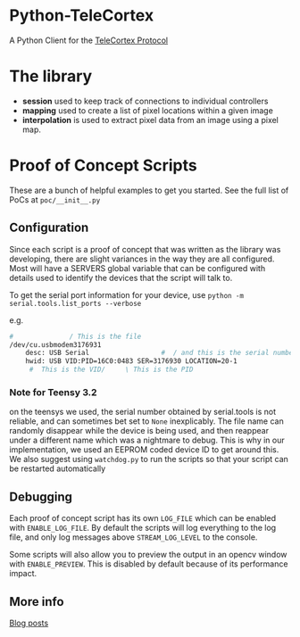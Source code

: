 # Python-TeleCortex

A Python Client for the [TeleCortex Protocol](https://github.com/Laserphile/TeleCortex)

# The library

- __session__ used to keep track of connections to individual controllers
- __mapping__ used to create a list of pixel locations within a given image
- __interpolation__ is used to extract pixel data from an image using a pixel map.

# Proof of Concept Scripts

These are a bunch of helpful examples to get you started. See the full list of PoCs at `poc/__init__.py`

## Configuration

Since each script is a proof of concept that was written as the library was developing,
there are slight variances in the way they are all configured.
Most will have a SERVERS global variable that can be configured with details used to
identify the devices that the script will talk to.

To get the serial port information for your device, use `python -m serial.tools.list_ports --verbose`

e.g.
```bash
#              / This is the file
/dev/cu.usbmodem3176931
    desc: USB Serial                  #  / and this is the serial number
    hwid: USB VID:PID=16C0:0483 SER=3176930 LOCATION=20-1
     #  This is the VID/     \ This is the PID
```

### Note for Teensy 3.2

on the teensys we used, the serial number obtained by serial.tools is not reliable,
and can sometimes bet set to `None` inexplicably.
The file name can randomly disappear while the device is being used,
and then reappear under a different name which was a nightmare to debug.
This is why in our implementation, we used an EEPROM coded device ID to get around this.
We also suggest using `watchdog.py` to run the scripts so that your script can be restarted automatically

## Debugging

Each proof of concept script has its own `LOG_FILE` which can be enabled with `ENABLE_LOG_FILE`.
By default the scripts will log everything to the log file, and only log messages above `STREAM_LOG_LEVEL` to the console.

Some scripts will also allow you to preview the output in an opencv window with `ENABLE_PREVIEW`.
This is disabled by default because of its performance impact.

## More info
[Blog posts](http://blog.laserphile.com/search/label/Cortex)

